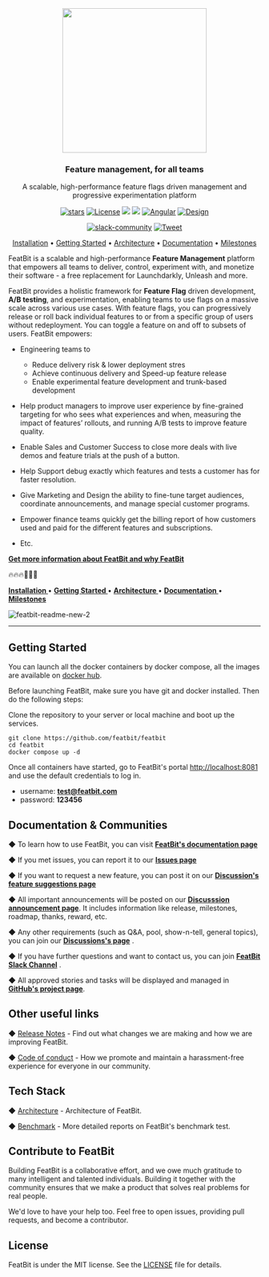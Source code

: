 

<div align="center">

<img src="https://user-images.githubusercontent.com/68597908/206148625-43f14f58-f3c0-4042-82a0-9f9421c270fa.png" width="288" > 

<h3 align="center">Feature management, for all teams</h3>

<p>
A scalable, high-performance feature flags driven management and progressive experimentation platform
</p>

<!--
Make New Badge Pattern badges inline
See https://github.com/all-?/all-contributors/issues/361#issuecomment-637166066
-->

[![stars](https://img.shields.io/github/stars/featbit/featbit.svg?style=flat&logo=github&colorB=red&label=stars)](https://github.com/featbit/featbit)                   [![License](https://img.shields.io/static/v1?label=license&message=MIT&color=brightgreen)](https://github.com/featbit/featbit/blob/main/LICENSE)
[![](https://img.shields.io/badge/.NET-%3E=6.0-6E359E?logo=csharp&logoColor=white)](https://dotnet.microsoft.com/)
[![](https://img.shields.io/badge/Python-%3E=3.9-FFDD53?logo=python&logoColor=white)](https://www.python.org/)
[![Angular](https://img.shields.io/badge/Angular-14.0-DD0031?logo=angular&logoColor=white)](https://angular.io/)                                                      [![Design](https://contribute.design/api/shield/featbit/featbit)](https://contribute.design/featbit/featbit)

[![slack-community](https://img.shields.io/badge/slack-join-3CC798?style=social&logo=slack)](https://join.slack.com/t/featbit/shared_invite/zt-1ew5e2vbb-x6Apan1xZOaYMnFzqZkGNQ)                              [![Tweet](https://img.shields.io/twitter/url/http/shields.io.svg?style=social)](https://twitter.com/intent/tweet?text=A%20scalable%2C%20high-performance%2C%20and%20open-source%20Feature%20Management%20platform%20that%20empowers%20all%20teams%20to%20deliver%2C%20control%2C%20monetize%2C%20and%20experiment%20with%20their%20software%20at%20https%3A%2F%2Fgithub.com%2Ffeatbit%2Ffeatbit%0A%0A&hashtags=featureflags,dotnet,opensource,featureflag,featuremanagement&via=RealFeatBit)  

<p align="center">
  <a href="https://featbit.gitbook.io/docs/installation">Installation</a>  •
  <a href="https://featbit.gitbook.io/">Getting Started</a>  •
  <a href="https://featbit.gitbook.io/docs/tech-stack/architecture">Architecture</a>  •
  <a href="https://featbit.gitbook.io/">Documentation</a>  •
  <a href="https://github.com/featbit/featbit/discussions/categories/announcements">Milestones</a>
</p>


</div>




FeatBit is a scalable and high-performance **Feature Management** platform that empowers all teams to deliver, control, experiment with, and monetize their software - a free replacement for Launchdarkly, Unleash and more.  

FeatBit provides a holistic framework for **Feature Flag** driven development, **A/B testing**, and experimentation, enabling teams to use flags on a massive scale across various use cases. With feature flags, you can progressively release or roll back individual features to or from a specific group of users without redeployment. You can toggle a feature on and off to subsets of users. FeatBit empowers:

- Engineering teams to 

  - Reduce delivery risk & lower deployment stres
  - Achieve continuous delivery and Speed-up feature release
  - Enable experimental feature development and trunk-based development
  
- Help product managers to improve user experience by fine-grained targeting for who sees what experiences and when, measuring the impact of features’ rollouts, and running A/B tests to improve feature quality.
- Enable Sales and Customer Success to close more deals with live demos and feature trials at the push of a button.
- Help Support debug exactly which features and tests a customer has for faster resolution.
- Give Marketing and Design the ability to fine-tune target audiences, coordinate announcements, and manage special customer programs.
- Empower finance teams quickly get the billing report of how customers used and paid for the different features and subscriptions.
- Etc.

[**Get more information about FeatBit and why FeatBit**](https://featbit.medium.com/introducing-featbit-e0cef61572a)


🔥🔥🔥🚀🚀🚀
<p align="left">
  <a href="https://featbit.gitbook.io/docs/installation"><b> Installation </b></a>  •
  <a href="https://featbit.gitbook.io/"><b> Getting Started </b></a>  •
  <a href="https://featbit.gitbook.io/docs/tech-stack/architecture"><b> Architecture </b></a>  •
  <a href="https://featbit.gitbook.io/"><b> Documentation </b></a>  •
  <a href="https://github.com/featbit/featbit/discussions/categories/announcements"><b> Milestones </b></a>
</p>


![featbit-readme-new-2](https://user-images.githubusercontent.com/68597908/205070601-bd35f8e8-6765-49e7-8d85-88364be9934b.gif)



--------------------------------------------------

## Getting Started

You can launch all the docker containers by docker compose, all the images are available on [docker hub](https://hub.docker.com/u/featbit).

Before launching FeatBit, make sure you have git and docker installed. Then do the following steps:

Clone the repository to your server or local machine and boot up the services.
```
git clone https://github.com/featbit/featbit
cd featbit
docker compose up -d
```
Once all containers have started, go to FeatBit's portal [http://localhost:8081](http://localhost:8081) and use the default credentials to log in.
- username: **test@featbit.com**
- password: **123456**

## Documentation & Communities

◆ To learn how to use FeatBit, you can visit [**FeatBit's documentation page**](https://featbit.gitbook.io/docs/)

◆ If you met issues, you can report it to our [**Issues page**](https://github.com/featbit/featbit/issues)

◆ If you want to request a new feature, you can post it on our [**Discussion's feature suggestions page**](https://github.com/featbit/featbit/discussions/categories/feature-suggestions)

◆ All important announcements will be posted on our [**Discusssion announcement page**](https://github.com/featbit/featbit/discussions/categories/announcements). It includes information like release, milestones, roadmap, thanks, reward, etc.

◆ Any other requirements (such as Q&A, pool, show-n-tell, general topics), you can join our [**Discussions's page**](https://github.com/featbit/featbit/discussions) .

◆ If you have further questions and want to contact us, you can join [**FeatBit Slack Channel**](https://join.slack.com/t/featbit/shared_invite/zt-1ew5e2vbb-x6Apan1xZOaYMnFzqZkGNQ) .  

◆ All approved stories and tasks will be displayed and managed in [**GitHub's project page**](https://github.com/orgs/featbit/projects).


## Other useful links

◆  [Release Notes](https://github.com/featbit/featbit/releases) - Find out what changes we are making and how we are improving FeatBit.

◆  [Code of conduct](https://github.com/featbit/featbit/blob/main/code_of_conduct.md) - How we promote and maintain a harassment-free experience for everyone in our community.

## Tech Stack

◆  [Architecture](https://featbit.gitbook.io/docs/tech-stack/architecture) - Architecture of FeatBit.

◆  [Benchmark](https://featbit.gitbook.io/docs/tech-stack/benchmark) - More detailed reports on FeatBit's benchmark test. 


## Contribute to FeatBit

Building FeatBit is a collaborative effort, and we owe much gratitude to many intelligent and talented individuals. Building it together with the community ensures that we make a product that solves real problems for real people. 

We'd love to have your help too. Feel free to open issues, providing pull requests, and become a contributor.

## License

FeatBit is under the MIT license. See the [LICENSE](https://github.com/featbit/featbit/blob/main/LICENSE) file for details.
